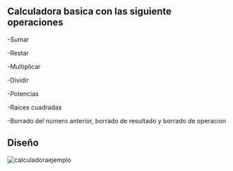 ## Calculadora basica con las siguiente operaciones

  -Sumar
  
  -Restar
  
  -Multiplicar
  
  -Dividir
  
  -Potencias
  
  -Raices cuadradas
  
  -Borrado del numero anterior, borrado de resultado y borrado de operacion
  
  
  ## Diseño
  
  ![calculadoraejemplo](https://user-images.githubusercontent.com/46556874/92600976-85b8d100-f2ac-11ea-8809-912f62ebe899.PNG)

